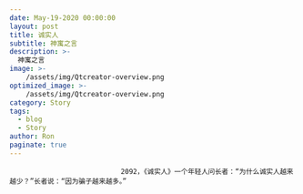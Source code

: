 ```yaml
---
date: May-19-2020 00:00:00
layout: post
title: 诚实人
subtitle: 神寓之言
description: >-
  神寓之言
image: >-
    /assets/img/Qtcreator-overview.png
optimized_image: >-
    /assets/img/Qtcreator-overview.png
category: Story
tags:
  - blog
  - Story
author: Ron
paginate: true
---
```


							　　2092，《诚实人》一个年轻人问长者：“为什么诚实人越来越少？”长者说：“因为骗子越来越多。”
							
							
						